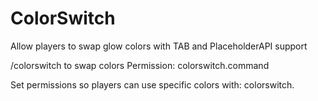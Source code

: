 # ColorSwitch
Allow players to swap glow colors with TAB and PlaceholderAPI support

/colorswitch to swap colors
Permission: colorswitch.command

Set permissions so players can use specific colors with:
colorswitch.<color>
